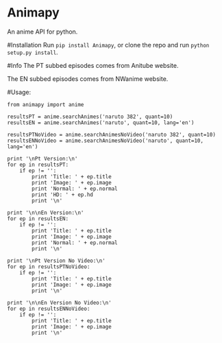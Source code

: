 Animapy
=======

An anime API for python.

#Installation
Run `pip install Animapy`, or clone the repo and run `python setup.py install`.

#Info
The PT subbed episodes comes from Anitube website.

The EN subbed episodes comes from NWanime website.

#Usage:
```
from animapy import anime

resultsPT = anime.searchAnimes('naruto 382', quant=10)
resultsEN = anime.searchAnimes('naruto', quant=10, lang='en')

resultsPTNoVideo = anime.searchAnimesNoVideo('naruto 382', quant=10)
resultsENNoVideo = anime.searchAnimesNoVideo('naruto', quant=10, lang='en')

print '\nPt Version:\n'
for ep in resultsPT:
    if ep != '':
        print 'Title: ' + ep.title
        print 'Image: ' + ep.image
        print 'Normal: ' + ep.normal
        print 'HD: ' + ep.hd
        print '\n'

print '\n\nEn Version:\n'
for ep in resultsEN:
    if ep != '':
        print 'Title: ' + ep.title
        print 'Image: ' + ep.image
        print 'Normal: ' + ep.normal
        print '\n'

print '\nPt Version No Video:\n'
for ep in resultsPTNoVideo:
    if ep != '':
        print 'Title: ' + ep.title
        print 'Image: ' + ep.image
        print '\n'

print '\n\nEn Version No Video:\n'
for ep in resultsENNoVideo:
    if ep != '':
        print 'Title: ' + ep.title
        print 'Image: ' + ep.image
        print '\n'
```
